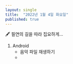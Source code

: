 ```yaml
---
layout: single
title:  "2022년 1월 4일 화요일"
published: true
---
```


🖋️ 필연의 길을 따라 집요하게...



1. Android
   - 음악 파일 재생하기
   - 





